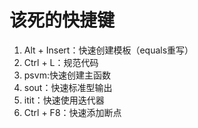 # 该死的快捷键

1. Alt + Insert：快速创建模板（equals重写）
2. Ctrl + L：规范代码
3. psvm:快速创建主函数
4. sout：快速标准型输出
5. itit：快速使用迭代器
6. Ctrl + F8：快速添加断点
